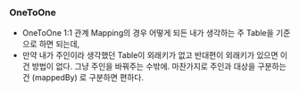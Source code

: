 ### OneToOne

- OneToOne 1:1 관계 Mapping의 경우 어떻게 되든 내가 생각하는 주 Table을 기준으로 하면 되는데,
- 만약 내가 주인이라 생각했던 Table이 외래키가 없고 반대편이 외래키가 있으면 이건 방법이 없다. 그냥 주인을 바꿔주는 수밖에. 마찬가지로 주인과 대상을 구분하는건 (mappedBy) 로 구분하면 편하다.